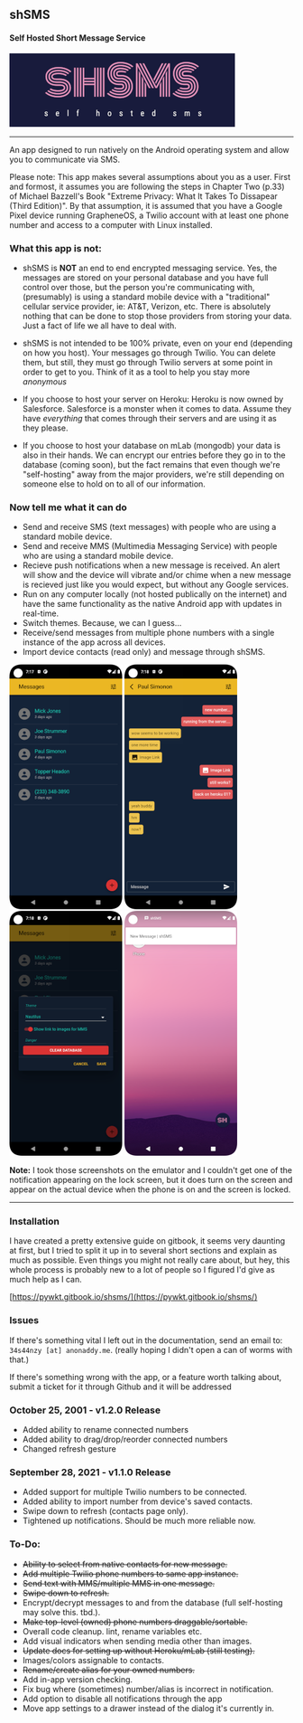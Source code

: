 ## shSMS
#### Self Hosted Short Message Service

![shSMS](./public/docs/images/logo-01.png "shSMS")

---

An app designed to run natively on the Android operating system and allow you to communicate via SMS.

Please note: This app makes several assumptions about you as a user. First and formost, it assumes you are following the steps in Chapter Two (p.33) of Michael Bazzell's Book "Extreme Privacy: What It Takes To Dissapear (Third Edition)". By that assumption, it is assumed that you have a Google Pixel device running GrapheneOS, a Twilio account with at least one phone number and access to a computer with Linux installed.

### What this app is not:
   * shSMS is **NOT** an end to end encrypted messaging service. Yes, the messages are stored on your personal database and you have full control over those, but the person you're communicating with, (presumably) is using a standard mobile device with a "traditional" cellular service provider, ie: AT&T, Verizon, etc. There is absolutely nothing that can be done to stop those providers from storing your data. Just a fact of life we all have to deal with.

   * shSMS is not intended to be 100% private, even on your end (depending on how you host). Your messages go through Twilio. You can delete them, but still, they must go through Twilio servers at some point in order to get to you. Think of it as a tool to help you stay more _anonymous_
   
   * If you choose to host your server on Heroku: Heroku is now owned by Salesforce. Salesforce is a monster when it comes to data. Assume they have _everything_ that comes through their servers and are using it as they please.
   
   * If you choose to host your database on mLab (mongodb) your data is also in their hands. We can encrypt our entries before they go in to the database (coming soon), but the fact remains that even though we're "self-hosting" away from the major providers, we're still depending on someone else to hold on to all of our information.

### Now tell me what it can do
   * Send and receive SMS (text messages) with people who are using a standard mobile device.
   * Send and receive MMS (Multimedia Messaging Service) with people who are using a standard mobile device. 
   * Recieve push notifications when a new message is received. An alert will show and the device will vibrate and/or chime when a new message is recieved just like you would expect, but without any Google services.
   * Run on any computer locally (not hosted publically on the internet) and have the same functionality as the native Android app with updates in real-time.
   * Switch themes. Because, we can I guess...
   * Receive/send messages from multiple phone numbers with a single instance of the app across all devices.
   * Import device contacts (read only) and message through shSMS.

![shSMS](./public/docs/images/contact-list.png "Contact List") ![shSMS](./public/docs/images/message-01.png "Messages") ![shSMS](./public/docs/images/settings-01.png "Settings") ![shSMS](./public/docs/images/notification.png "Notification")

**Note:** I took those screenshots on the emulator and I couldn't get one of the notification appearing on the lock screen, but it does turn on the screen and appear on the actual device when the phone is on and the screen is locked.

---

### Installation

I have created a pretty extensive guide on gitbook, it seems very daunting at first, but I tried to split it up in to several short sections and explain as much as possible. Even things you might not really care about, but hey, this whole process is probably new to a lot of people so I figured I'd give as much help as I can.

[https://pywkt.gitbook.io/shsms/](https://pywkt.gitbook.io/shsms/)

### Issues

If there's something vital I left out in the documentation, send an email to: `34s44nzy [at] anonaddy.me`. (really hoping I didn't open a can of worms with that.)

If there's something wrong with the app, or a feature worth talking about, submit a ticket for it through Github and it will be addressed

### October 25, 2001 - v1.2.0 Release
   * Added ability to rename connected numbers
   * Added ability to drag/drop/reorder connected numbers
   * Changed refresh gesture

### September 28, 2021 - v1.1.0 Release
   * Added support for multiple Twilio numbers to be connected.
   * Added ability to import number from device's saved contacts.
   * Swipe down to refresh (contacts page only).
   * Tightened up notifications. Should be much more reliable now.

### To-Do:
   * ~~Ability to select from native contacts for new message.~~
   * ~~Add multiple Twilio phone numbers to same app instance.~~
   * ~~Send text with MMS/multiple MMS in one message.~~
   * ~~Swipe down to refresh.~~
   * Encrypt/decrypt messages to and from the database (full self-hosting may solve this. tbd.).
   * ~~Make top-level (owned) phone numbers draggable/sortable.~~
   * Overall code cleanup. lint, rename variables etc.
   * Add visual indicators when sending media other than images.
   * ~~Update docs for setting up without Heroku/mLab (still testing).~~
   * Images/colors assignable to contacts.
   * ~~Rename/create alias for your owned numbers.~~
   * Add in-app version checking.
   * Fix bug where (sometimes) number/alias is incorrect in notification.
   * Add option to disable all notifications through the app
   * Move app settings to a drawer instead of the dialog it's currently in.
